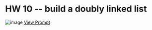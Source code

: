 # HW 10 -- build a doubly linked list
![image](https://media.geeksforgeeks.org/wp-content/cdn-uploads/gq/2014/03/DLL1.png)
[View Prompt](https://docs.google.com/document/d/1szNBeoS6qirXfloFDFx9LFk6lpcBnOu2gOuftg_pu50/edit)

